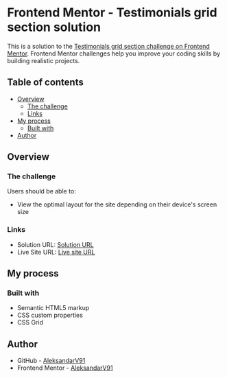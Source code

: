 # Frontend Mentor - Testimonials grid section solution

This is a solution to the [Testimonials grid section challenge on Frontend Mentor](https://www.frontendmentor.io/challenges/testimonials-grid-section-Nnw6J7Un7). Frontend Mentor challenges help you improve your coding skills by building realistic projects. 

## Table of contents

- [Overview](#overview)
  - [The challenge](#the-challenge)
  - [Links](#links)
- [My process](#my-process)
  - [Built with](#built-with)
- [Author](#author)

## Overview

### The challenge

Users should be able to:

- View the optimal layout for the site depending on their device's screen size


### Links

- Solution URL: [Solution URL](https://github.com/AleksandarV91/Testimonials-grid-section-main)
- Live Site URL: [Live site URL]( https://aleksandarv91.github.io/Testimonials-grid-section-main/)

## My process

### Built with

- Semantic HTML5 markup
- CSS custom properties
- CSS Grid


## Author

- GitHub - [AleksandarV91](https://github.com/AleksandarV91)
- Frontend Mentor - [AleksandarV91](https://www.frontendmentor.io/profile/AleksandarV91)